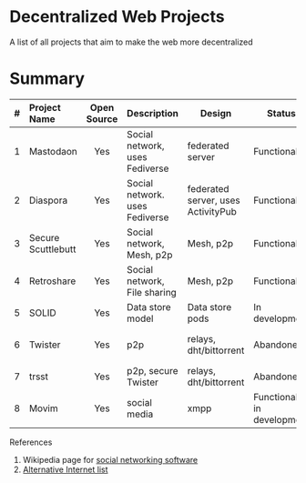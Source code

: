 # Decentralized Web Projects
A list of all projects that aim to make the web more decentralized

# Summary 

| # |   Project Name  |  Open Source |  Description                 |  Design           | Status       |  Link(s)|
|-|:----------------|:------------:|:-------------------------------|-------------------|--------------|--------|
|1| Mastodaon       | Yes          |Social network, uses Fediverse  |federated server   | Functional   |  [site](https://joinmastodon.org/) |
|2| Diaspora        | Yes        |Social network. uses Fediverse    |federated server, uses ActivityPub| Functional |  [site](https://diasporafoundation.org/)|
|3| Secure Scuttlebutt| Yes        |Social network, Mesh, p2p       |Mesh, p2p          |Functional    |[site](https://scuttlebutt.nz/) |
|4| Retroshare      | Yes          |Social network, File sharing    |Mesh, p2p                   |Functional     |[site](https://retroshare.cc/), [Github](https://github.com/RetroShare/RetroShare) |
|5|SOLID            | Yes          |Data store model                |Data store pods     |In development| [link](https://solidproject.org/) |
|6|Twister          | Yes          |p2p                             |relays, dht/bittorrent|Abandoned   | [site](http://twister.net.co/), [2nd site](https://twisterarmy.org/) |
|7|trsst            | Yes          |p2p, secure Twister             |relays, dht/bittorrent|Abandoned   |[Github](https://github.com/TrsstProject/trsst) |
|8|Movim            | Yes          |social media                    |xmpp                  |Functional, in development|[Github](https://github.com/movim/movim)|



References
1. Wikipedia page for [social networking software](https://en.wikipedia.org/wiki/Comparison_of_software_and_protocols_for_distributed_social_networking)
2. [Alternative Internet list](https://github.com/redecentralize/alternative-internet)
